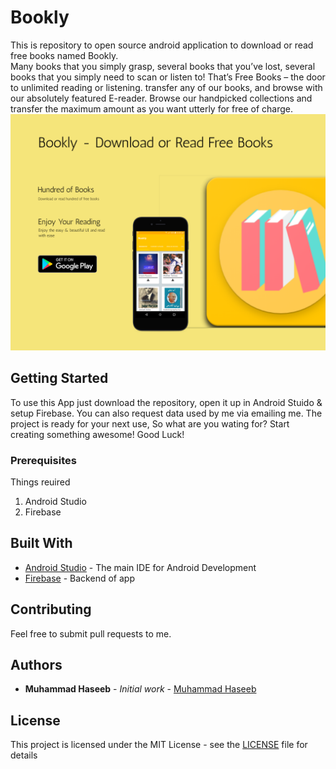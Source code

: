 # Bookly
This is repository to open source android application to download or read free books named Bookly.
<br>
Many books that you simply grasp, several books that you’ve lost, several books that you simply need to scan or listen to! That’s Free Books – the door to unlimited reading or listening. transfer any of our books, and browse with our absolutely featured E-reader. 
Browse our handpicked collections and transfer the maximum amount as you want utterly for free of charge.
<br>
![](img.png)
<br>
## Getting Started

To use this App just download the repository, open it up in Android Stuido & setup Firebase. You can also request data used by me via emailing me. The project is ready for your next use, So what are 
you wating for? Start creating something awesome! Good Luck!

### Prerequisites

Things reuired<br>
1. Android Studio
2. Firebase


## Built With

* [Android Studio](https://developer.android.com/studio/index.html) - The main IDE for Android Development
* [Firebase](https://console.firebase.google.com/) - Backend of app

## Contributing

Feel free to submit pull requests to me.


## Authors

* **Muhammad Haseeb** - *Initial work* - [Muhammad Haseeb](https://github.com/iam-mhaseeb)


## License

This project is licensed under the MIT License - see the [LICENSE](LICENSE) file for details
